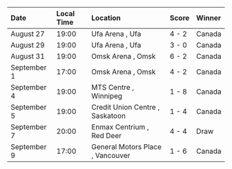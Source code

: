 | Date        | Local Time   | Location                         | Score   | Winner   |
|:------------|:-------------|:---------------------------------|:--------|:---------|
| August 27   | 19:00        | Ufa Arena , Ufa                  | 4 - 2   | Canada   |
| August 29   | 19:00        | Ufa Arena , Ufa                  | 3 - 0   | Canada   |
| August 31   | 19:00        | Omsk Arena , Omsk                | 6 - 2   | Canada   |
| September 1 | 17:00        | Omsk Arena , Omsk                | 4 - 2   | Canada   |
| September 4 | 19:00        | MTS Centre , Winnipeg            | 1 - 8   | Canada   |
| September 5 | 19:00        | Credit Union Centre , Saskatoon  | 1 - 4   | Canada   |
| September 7 | 20:00        | Enmax Centrium , Red Deer        | 4 - 4   | Draw     |
| September 9 | 17:00        | General Motors Place , Vancouver | 1 - 6   | Canada   |